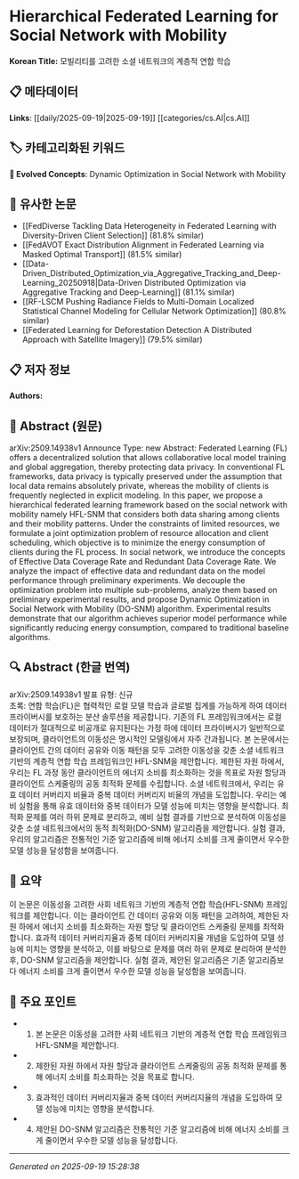 
# Hierarchical Federated Learning for Social Network with Mobility

**Korean Title:** 모빌리티를 고려한 소셜 네트워크의 계층적 연합 학습

## 📋 메타데이터

**Links**: [[daily/2025-09-19|2025-09-19]] [[categories/cs.AI|cs.AI]]

## 🏷️ 카테고리화된 키워드
**🚀 Evolved Concepts**: Dynamic Optimization in Social Network with Mobility

## 🔗 유사한 논문
- [[FedDiverse Tackling Data Heterogeneity in Federated Learning with Diversity-Driven Client Selection]] (81.8% similar)
- [[FedAVOT Exact Distribution Alignment in Federated Learning via Masked Optimal Transport]] (81.5% similar)
- [[Data-Driven_Distributed_Optimization_via_Aggregative_Tracking_and_Deep-Learning_20250918|Data-Driven Distributed Optimization via Aggregative Tracking and Deep-Learning]] (81.1% similar)
- [[RF-LSCM Pushing Radiance Fields to Multi-Domain Localized Statistical Channel Modeling for Cellular Network Optimization]] (80.8% similar)
- [[Federated Learning for Deforestation Detection A Distributed Approach with Satellite Imagery]] (79.5% similar)

## 📋 저자 정보

**Authors:** 

## 📄 Abstract (원문)

arXiv:2509.14938v1 Announce Type: new 
Abstract: Federated Learning (FL) offers a decentralized solution that allows collaborative local model training and global aggregation, thereby protecting data privacy. In conventional FL frameworks, data privacy is typically preserved under the assumption that local data remains absolutely private, whereas the mobility of clients is frequently neglected in explicit modeling. In this paper, we propose a hierarchical federated learning framework based on the social network with mobility namely HFL-SNM that considers both data sharing among clients and their mobility patterns. Under the constraints of limited resources, we formulate a joint optimization problem of resource allocation and client scheduling, which objective is to minimize the energy consumption of clients during the FL process. In social network, we introduce the concepts of Effective Data Coverage Rate and Redundant Data Coverage Rate. We analyze the impact of effective data and redundant data on the model performance through preliminary experiments. We decouple the optimization problem into multiple sub-problems, analyze them based on preliminary experimental results, and propose Dynamic Optimization in Social Network with Mobility (DO-SNM) algorithm. Experimental results demonstrate that our algorithm achieves superior model performance while significantly reducing energy consumption, compared to traditional baseline algorithms.

## 🔍 Abstract (한글 번역)

arXiv:2509.14938v1 발표 유형: 신규  
초록: 연합 학습(FL)은 협력적인 로컬 모델 학습과 글로벌 집계를 가능하게 하여 데이터 프라이버시를 보호하는 분산 솔루션을 제공합니다. 기존의 FL 프레임워크에서는 로컬 데이터가 절대적으로 비공개로 유지된다는 가정 하에 데이터 프라이버시가 일반적으로 보장되며, 클라이언트의 이동성은 명시적인 모델링에서 자주 간과됩니다. 본 논문에서는 클라이언트 간의 데이터 공유와 이동 패턴을 모두 고려한 이동성을 갖춘 소셜 네트워크 기반의 계층적 연합 학습 프레임워크인 HFL-SNM을 제안합니다. 제한된 자원 하에서, 우리는 FL 과정 동안 클라이언트의 에너지 소비를 최소화하는 것을 목표로 자원 할당과 클라이언트 스케줄링의 공동 최적화 문제를 수립합니다. 소셜 네트워크에서, 우리는 유효 데이터 커버리지 비율과 중복 데이터 커버리지 비율의 개념을 도입합니다. 우리는 예비 실험을 통해 유효 데이터와 중복 데이터가 모델 성능에 미치는 영향을 분석합니다. 최적화 문제를 여러 하위 문제로 분리하고, 예비 실험 결과를 기반으로 분석하여 이동성을 갖춘 소셜 네트워크에서의 동적 최적화(DO-SNM) 알고리즘을 제안합니다. 실험 결과, 우리의 알고리즘은 전통적인 기준 알고리즘에 비해 에너지 소비를 크게 줄이면서 우수한 모델 성능을 달성함을 보여줍니다.

## 📝 요약

이 논문은 이동성을 고려한 사회 네트워크 기반의 계층적 연합 학습(HFL-SNM) 프레임워크를 제안합니다. 이는 클라이언트 간 데이터 공유와 이동 패턴을 고려하여, 제한된 자원 하에서 에너지 소비를 최소화하는 자원 할당 및 클라이언트 스케줄링 문제를 최적화합니다. 효과적 데이터 커버리지율과 중복 데이터 커버리지율 개념을 도입하여 모델 성능에 미치는 영향을 분석하고, 이를 바탕으로 문제를 여러 하위 문제로 분리하여 분석한 후, DO-SNM 알고리즘을 제안합니다. 실험 결과, 제안된 알고리즘은 기존 알고리즘보다 에너지 소비를 크게 줄이면서 우수한 모델 성능을 달성함을 보여줍니다.

## 🎯 주요 포인트

- 1. 본 논문은 이동성을 고려한 사회 네트워크 기반의 계층적 연합 학습 프레임워크 HFL-SNM을 제안합니다.

- 2. 제한된 자원 하에서 자원 할당과 클라이언트 스케줄링의 공동 최적화 문제를 통해 에너지 소비를 최소화하는 것을 목표로 합니다.

- 3. 효과적인 데이터 커버리지율과 중복 데이터 커버리지율의 개념을 도입하여 모델 성능에 미치는 영향을 분석합니다.

- 4. 제안된 DO-SNM 알고리즘은 전통적인 기준 알고리즘에 비해 에너지 소비를 크게 줄이면서 우수한 모델 성능을 달성합니다.

---

*Generated on 2025-09-19 15:28:38*